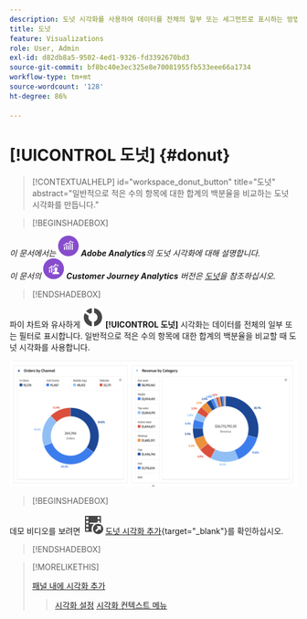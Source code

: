 ```yaml
---
description: 도넛 시각화를 사용하여 데이터를 전체의 일부 또는 세그먼트로 표시하는 방법에 대해 알아봅니다.
title: 도넛
feature: Visualizations
role: User, Admin
exl-id: d82db8a5-9502-4ed1-9326-fd3392670bd3
source-git-commit: bf8bc40e3ec325e8e70081955fb533eee66a1734
workflow-type: tm+mt
source-wordcount: '128'
ht-degree: 86%

---
```


# [!UICONTROL 도넛] {#donut}

<!-- markdownlint-disable MD034 -->

>[!CONTEXTUALHELP]
>id="workspace_donut_button"
>title="도넛"
>abstract="일반적으로 적은 수의 항목에 대한 합계의 백분율을 비교하는 도넛 시각화를 만듭니다."

<!-- markdownlint-enable MD034 -->


>[!BEGINSHADEBOX]

_이 문서에서는_ ![Adobe Analytics](/help/assets/icons/AdobeAnalytics.svg) _**Adobe Analytics**&#x200B;의 도넛 시각화에 대해 설명합니다._<br/>_이 문서의_ ![CustomerJourneyAnalytics](/help/assets/icons/CustomerJourneyAnalytics.svg) _**Customer Journey Analytics** 버전은 [도넛](https://experienceleague.adobe.com/ko/docs/analytics-platform/using/cja-workspace/visualizations/donut)을 참조하십시오._

>[!ENDSHADEBOX]


파이 차트와 유사하게 ![GraphDonut](/help/assets/icons/GraphDonut.svg) **[!UICONTROL 도넛]** 시각화는 데이터를 전체의 일부 또는 필터로 표시합니다. 일반적으로 적은 수의 항목에 대한 합계의 백분율을 비교할 때 도넛 시각화를 사용합니다.

![데이터를 전체의 일부 또는 필터로 표시하는 도넛 시각화.](assets/donut.png)


>[!BEGINSHADEBOX]

데모 비디오를 보려면 ![VideoCheckedOut](/help/assets/icons/VideoCheckedOut.svg) [도넛 시각화 추가](https://video.tv.adobe.com/v/334309/?quality=12){target="_blank"}를 확인하십시오.

>[!ENDSHADEBOX]


>[!MORELIKETHIS]
>
>[패널 내에 시각화 추가](/help/analyze/analysis-workspace/visualizations/freeform-analysis-visualizations.md#add-visualizations-to-a-panel)
>>[시각화 설정](/help/analyze/analysis-workspace/visualizations/freeform-analysis-visualizations.md#settings)
>>[시각화 컨텍스트 메뉴](/help/analyze/analysis-workspace/visualizations/freeform-analysis-visualizations.md#context-menu)
>


